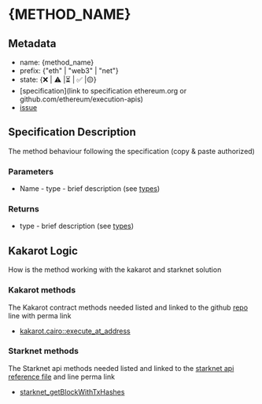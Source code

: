 # {METHOD_NAME}
## Metadata
* name: {method_name}
* prefix: {"eth" | "web3" | "net"}
* state: {❌ | ⚠️ |⏳ | ✅ |🟡}
* [specification](link to specification ethereum.org or github.com/ethereum/execution-apis)
* [issue](https://github.com/sayajin-labs/kakarot-rpc-adapter/issues/{issue_id})
## Specification Description
The method behaviour following the specification (copy & paste authorized)
### Parameters
* Name - type - brief description (see [types](types.md))
### Returns
* type - brief description (see [types](types.md))
## Kakarot Logic
How is the method working with the kakarot and starknet solution
### Kakarot methods
The Kakarot contract methods needed listed and linked to the github [repo](https://github.com/sayajin-labs/kakarot/blob/56cb71852e61b755eeeb5895f763357fce62b4d5/src/kakarot) line with perma link
* [kakarot.cairo::execute_at_address](https://github.com/sayajin-labs/kakarot/blob/56cb71852e61b755eeeb5895f763357fce62b4d5/src/kakarot/kakarot.cairo#L86)
### Starknet methods
The Starknet api methods needed listed and linked to the [starknet api reference file](https://github.com/starkware-libs/starknet-specs/blob/63bdb0fe3e7c0fd21bc47b2301528bff32980bf6/api/starknet_api_openrpc.json) and line perma link
* [starknet_getBlockWithTxHashes](https://github.com/starkware-libs/starknet-specs/blob/63bdb0fe3e7c0fd21bc47b2301528bff32980bf6/api/starknet_api_openrpc.json#L11)